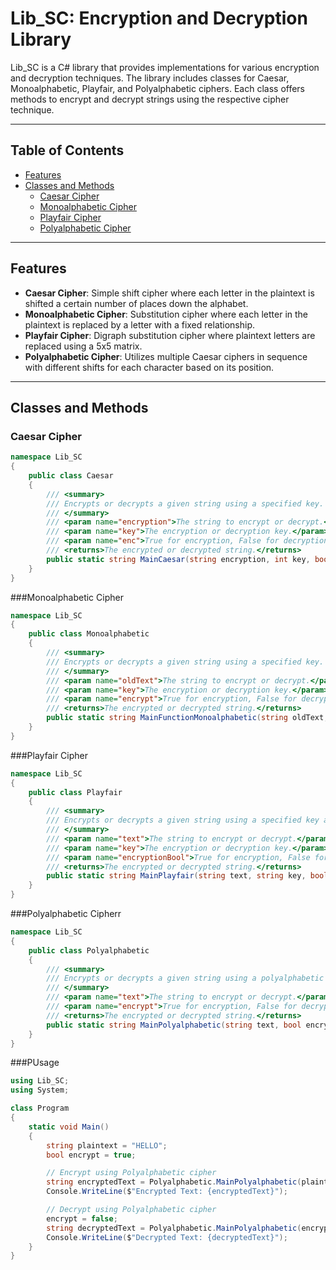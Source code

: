 # Lib_SC: Encryption and Decryption Library

Lib_SC is a C# library that provides implementations for various encryption and decryption techniques. The library includes classes for Caesar, Monoalphabetic, Playfair, and Polyalphabetic ciphers. Each class offers methods to encrypt and decrypt strings using the respective cipher technique.

---

## Table of Contents

- [Features](#features)
- [Classes and Methods](#classes-and-methods)
  - [Caesar Cipher](#caesar-cipher)
  - [Monoalphabetic Cipher](#monoalphabetic-cipher)
  - [Playfair Cipher](#playfair-cipher)
  - [Polyalphabetic Cipher](#polyalphabetic-cipher)

---

## Features

- **Caesar Cipher**: Simple shift cipher where each letter in the plaintext is shifted a certain number of places down the alphabet.
- **Monoalphabetic Cipher**: Substitution cipher where each letter in the plaintext is replaced by a letter with a fixed relationship.
- **Playfair Cipher**: Digraph substitution cipher where plaintext letters are replaced using a 5x5 matrix.
- **Polyalphabetic Cipher**: Utilizes multiple Caesar ciphers in sequence with different shifts for each character based on its position.

---

## Classes and Methods

### Caesar Cipher

```csharp
namespace Lib_SC
{
    public class Caesar
    {
        /// <summary>
        /// Encrypts or decrypts a given string using a specified key.
        /// </summary>
        /// <param name="encryption">The string to encrypt or decrypt.</param>
        /// <param name="key">The encryption or decryption key.</param>
        /// <param name="enc">True for encryption, False for decryption.</param>
        /// <returns>The encrypted or decrypted string.</returns>
        public static string MainCaesar(string encryption, int key, bool enc);
    }
}
 ```
###Monoalphabetic Cipher
```csharp
namespace Lib_SC
{
    public class Monoalphabetic
    {
        /// <summary>
        /// Encrypts or decrypts a given string using a specified key.
        /// </summary>
        /// <param name="oldText">The string to encrypt or decrypt.</param>
        /// <param name="key">The encryption or decryption key.</param>
        /// <param name="encrypt">True for encryption, False for decryption.</param>
        /// <returns>The encrypted or decrypted string.</returns>
        public static string MainFunctionMonoalphabetic(string oldText, string key, bool encrypt);
    }
}
 ```

###Playfair Cipher
```csharp
namespace Lib_SC
{
    public class Playfair
    {
        /// <summary>
        /// Encrypts or decrypts a given string using a specified key and Playfair cipher logic.
        /// </summary>
        /// <param name="text">The string to encrypt or decrypt.</param>
        /// <param name="key">The encryption or decryption key.</param>
        /// <param name="encryptionBool">True for encryption, False for decryption.</param>
        /// <returns>The encrypted or decrypted string.</returns>
        public static string MainPlayfair(string text, string key, bool encryptionBool);
    }
}

 ```

###Polyalphabetic Cipherr
```csharp
namespace Lib_SC
{
    public class Polyalphabetic
    {
        /// <summary>
        /// Encrypts or decrypts a given string using a polyalphabetic cipher.
        /// </summary>
        /// <param name="text">The string to encrypt or decrypt.</param>
        /// <param name="encrypt">True for encryption, False for decryption.</param>
        /// <returns>The encrypted or decrypted string.</returns>
        public static string MainPolyalphabetic(string text, bool encrypt);
    }
}

 ```

###PUsage
```csharp
using Lib_SC;
using System;

class Program
{
    static void Main()
    {
        string plaintext = "HELLO";
        bool encrypt = true;

        // Encrypt using Polyalphabetic cipher
        string encryptedText = Polyalphabetic.MainPolyalphabetic(plaintext, encrypt);
        Console.WriteLine($"Encrypted Text: {encryptedText}");

        // Decrypt using Polyalphabetic cipher
        encrypt = false;
        string decryptedText = Polyalphabetic.MainPolyalphabetic(encryptedText, encrypt);
        Console.WriteLine($"Decrypted Text: {decryptedText}");
    }
}


 ```
